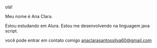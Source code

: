 olá!

Meu nome é Ana Clara.

Estou estudando em Alura. Estou me desenvolvendo na linguagem java script.

você pode entrar em contato comigo anaclarasantossilva60@gmail.com

